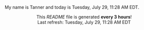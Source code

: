 My name is Tanner and today is Tuesday, July 29, 11:28 AM EDT.

<p align="center">This <i>README</i> file is generated <b>every 3 hours</b>!</br>Last refresh: Tuesday, July 29, 11:28 AM EDT<br /></p>

